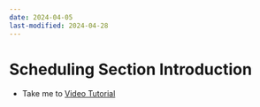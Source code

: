 ```yaml
---
date: 2024-04-05
last-modified: 2024-04-28
---
```

# Scheduling Section Introduction
  - Take me to [Video Tutorial](https://kodekloud.com/topic/scheduling-section-introduction/)
